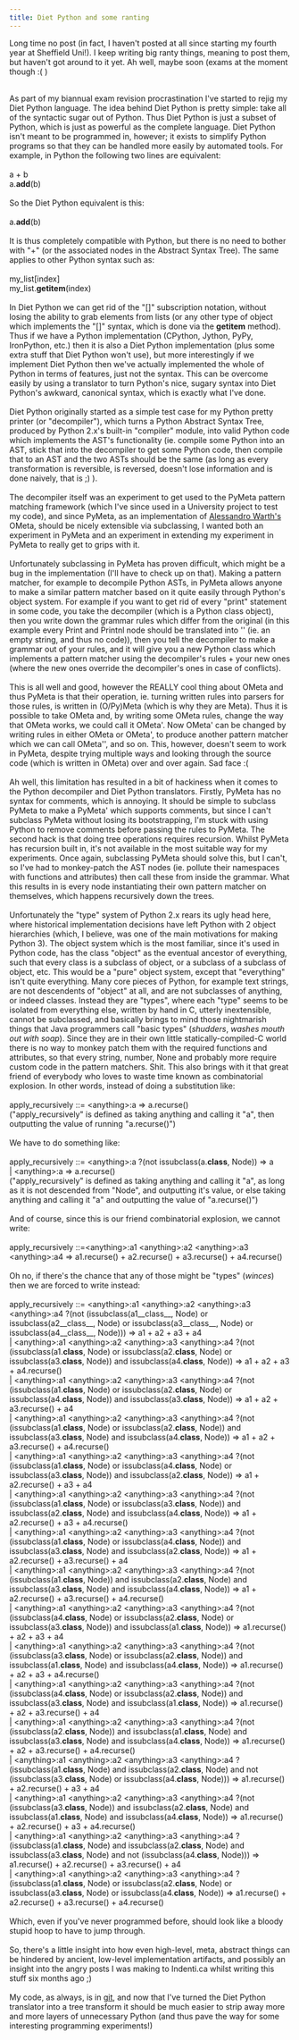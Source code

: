 ```yaml
---
title: Diet Python and some ranting
---
```

Long time no post (in fact, I haven't posted at all since starting my fourth year at Sheffield Uni!). I keep writing big ranty things, meaning to post them, but haven't got around to it yet. Ah well, maybe soon (exams at the moment though :( )<div><br /></div><div>As part of my biannual exam revision procrastination I've started to rejig my Diet Python language. The idea behind Diet Python is pretty simple: take all of the syntactic sugar out of Python. Thus Diet Python is just a subset of Python, which is just as powerful as the complete language. Diet Python isn't meant to be programmed in, however; it exists to simplify Python programs so that they can be handled more easily by automated tools. For example, in Python the following two lines are equivalent:</div><div><br /></div><div>a + b</div><div>a.__add__(b)</div><div><br /></div><div>So the Diet Python equivalent is this:</div><div><br /></div><div>a.__add__(b)</div><div><br /></div><div>It is thus completely compatible with Python, but there is no need to bother with "+" (or the associated nodes in the Abstract Syntax Tree). The same applies to other Python syntax such as:</div><div><br /></div><div>my_list&#091;index]</div><div>my_list.__getitem__(index)</div><div><br /></div><div>In Diet Python we can get rid of the "&#091;]" subscription notation, without losing the ability to grab elements from lists (or any other type of object which implements the "&#091;]" syntax, which is done via the __getitem__ method). Thus if we have a Python implementation (CPython, Jython, PyPy, IronPython, etc.) then it is also a Diet Python implementation (plus some extra stuff that Diet Python won't use), but more interestingly if we implement Diet Python then we've actually implemented the whole of Python in terms of features, just not the syntax. This can be overcome easily by using a translator to turn Python's nice, sugary syntax into Diet Python's awkward, canonical syntax, which is exactly what I've done.</div><div><br /></div><div>Diet Python originally started as a simple test case for my Python pretty printer (or "decompiler"), which turns a Python Abstract Syntax Tree, produced by Python 2.x's built-in "compiler" module, into valid Python code which implements the AST's functionality (ie. compile some Python into an AST, stick that into the decompiler to get some Python code, then compile that to an AST and the two ASTs should be the same (as long as every transformation is reversible, is reversed, doesn't lose information and is done naively, that is ;) ).</div><div><br /></div><div>The decompiler itself was an experiment to get used to the PyMeta pattern matching framework (which I've since used in a University project to test my code), and since PyMeta, as an implementation of <a href="http://www.tinlizzie.org/~awarth/">Alessandro Warth's</a> OMeta, should be nicely extensible via subclassing, I wanted both an experiment in PyMeta and an experiment in extending my experiment in PyMeta to really get to grips with it.</div><div><br /></div><div>Unfortunately subclassing in PyMeta has proven difficult, which might be a bug in the implementation (I'll have to check up on that). Making a pattern matcher, for example to decompile Python ASTs, in PyMeta allows anyone to make a similar pattern matcher based on it quite easily through Python's object system. For example if you want to get rid of every "print" statement in some code, you take the decompiler (which is a Python class object), then you write down the grammar rules which differ from the original (in this example every Print and Printnl node should be translated into '' (ie. an empty string, and thus no code)), then you tell the decompiler to make a grammar out of your rules, and it will give you a new Python class which implements a pattern matcher using the decompiler's rules + your new ones (where the new ones override the decompiler's ones in case of conflicts).</div><div><br /></div><div>This is all well and good, however the REALLY cool thing about OMeta and thus PyMeta is that their operation, ie. turning written rules into parsers for those rules, is written in (O/Py)Meta (which is why they are Meta). Thus it is possible to take OMeta and, by writing some OMeta rules, change the way that OMeta works, we could call it OMeta'. Now OMeta' can be changed by writing rules in either OMeta or OMeta', to produce another pattern matcher which we can call OMeta'', and so on. This, however, doesn't seem to work in PyMeta, despite trying multiple ways and looking through the source code (which is written in OMeta) over and over again. Sad face :(</div><div><br /></div><div>Ah well, this limitation has resulted in a bit of hackiness when it comes to the Python decompiler and Diet Python translators. Firstly, PyMeta has no syntax for comments, which is annoying. It should be simple to subclass PyMeta to make a PyMeta' which supports comments, but since I can't subclass PyMeta without losing its bootstrapping, I'm stuck with using Python to remove comments before passing the rules to PyMeta. The second hack is that doing tree operations requires recursion. Whilst PyMeta has recursion built in, it's not available in the most suitable way for my experiments. Once again, subclassing PyMeta should solve this, but I can't, so I've had to monkey-patch the AST nodes (ie. pollute their namespaces with functions and attributes) then call these from inside the grammar. What this results in is every node instantiating their own pattern matcher on themselves, which happens recursively down the trees.</div><div><br /></div><div>Unfortunately the "type" system of Python 2.x rears its ugly head here, where historical implementation decisions have left Python with 2 object hierarchies (which, I believe, was one of the main motivations for making Python 3). The object system which is the most familiar, since it's used in Python code, has the class "object" as the eventual ancestor of everything, such that every class is a subclass of object, or a subclass of a subclass of object, etc. This would be a "pure" object system, except that "everything" isn't quite everything. Many core pieces of Python, for example text strings, are not descendents of "object" at all, and are not subclasses of anything, or indeed classes. Instead they are "types", where each "type" seems to be isolated from everything else, written by hand in C, utterly inextensible, cannot be subclassed, and basically brings to mind those nightmarish things that Java programmers call "basic types" (*shudders*, *washes mouth out with soap*). Since they are in their own little statically-compiled-C world there is no way to monkey patch them with the required functions and attributes, so that every string, number, None and probably more require custom code in the pattern matchers. Shit. This also brings with it that great friend of everybody who loves to waste time known as combinatorial explosion. In other words, instead of doing a substitution like:</div><div><br /></div><div>apply_recursively ::= &lt;anything&gt;:a =&gt; a.recurse()</div><div>("apply_recursively" is defined as taking anything and calling it "a", then outputting the value of running "a.recurse()")</div><div><br /></div><div>We have to do something like:</div><div><br /></div><div>apply_recursively ::= &lt;anything&gt;:a ?(not issubclass(a.__class__, Node)) =&gt; a</div><div>                             | &lt;anything&gt;:a =&gt; a.recurse()</div><div>("apply_recursively" is defined as taking anything and calling it "a", as long as it is not descended from "Node", and outputting it's value, or else taking anything and calling it "a" and outputting the value of "a.recurse()")</div><div><br /></div><div>And of course, since this is our friend combinatorial explosion, we cannot write:</div><div><br /></div><div>apply_recursively ::=&lt;anything&gt;:a1 &lt;anything&gt;:a2 &lt;anything&gt;:a3 &lt;anything&gt;:a4 =&gt; a1.recurse() + a2.recurse() + a3.recurse() + a4.recurse()</div><div><br /></div><div>Oh no, if there's the chance that any of those might be "types" (*winces*) then we are forced to write instead:</div><div><br /></div><div>apply_recursively ::= &lt;anything&gt;:a1 &lt;anything&gt;:a2 &lt;anything&gt;:a3 &lt;anything&gt;:a4 ?(not (issubclass(a1__class__, Node) or issubclass(a2__class__, Node) or issubclass(a3__class__, Node) or issubclass(a4__class__, Node))) =&gt; a1 + a2 + a3 + a4</div><div>                             | &lt;anything&gt;:a1 &lt;anything&gt;:a2 &lt;anything&gt;:a3 &lt;anything&gt;:a4 ?(not (issubclass(a1.__class__, Node) or issubclass(a2.__class__, Node) or issubclass(a3.__class__, Node)) and issubclass(a4.__class__, Node)) =&gt; a1 + a2 + a3 + a4.recurse()</div><div>                             | &lt;anything&gt;:a1 &lt;anything&gt;:a2 &lt;anything&gt;:a3 &lt;anything&gt;:a4 ?(not (issubclass(a1.__class__, Node) or issubclass(a2.__class__, Node) or issubclass(a4.__class__, Node)) and issubclass(a3.__class__, Node)) =&gt; a1 + a2 + a3.recurse() + a4</div><div>                             | &lt;anything&gt;:a1 &lt;anything&gt;:a2 &lt;anything&gt;:a3 &lt;anything&gt;:a4 ?(not (issubclass(a1.__class__, Node) or issubclass(a2.__class__, Node)) and issubclass(a3.__class__, Node) and issubclass(a4.__class__, Node)) =&gt; a1 + a2 + a3.recurse() + a4.recurse()</div><div>                             | &lt;anything&gt;:a1 &lt;anything&gt;:a2 &lt;anything&gt;:a3 &lt;anything&gt;:a4 ?(not (issubclass(a1.__class__, Node) or issubclass(a4.__class__, Node) or issubclass(a3.__class__, Node)) and issubclass(a2.__class__, Node)) =&gt; a1 + a2.recurse() + a3 + a4</div><div>                             | &lt;anything&gt;:a1 &lt;anything&gt;:a2 &lt;anything&gt;:a3 &lt;anything&gt;:a4 ?(not (issubclass(a1.__class__, Node) or issubclass(a3.__class__, Node)) and issubclass(a2.__class__, Node) and issubclass(a4.__class__, Node)) =&gt; a1 + a2.recurse() + a3 + a4.recurse()</div><div>                             | &lt;anything&gt;:a1 &lt;anything&gt;:a2 &lt;anything&gt;:a3 &lt;anything&gt;:a4 ?(not (issubclass(a1.__class__, Node) or issubclass(a4.__class__, Node)) and issubclass(a3.__class__, Node) and issubclass(a2.__class__, Node)) =&gt; a1 + a2.recurse() + a3.recurse() + a4</div><div>                             | &lt;anything&gt;:a1 &lt;anything&gt;:a2 &lt;anything&gt;:a3 &lt;anything&gt;:a4 ?(not (issubclass(a1.__class__, Node)) and issubclass(a2.__class__, Node) and issubclass(a3.__class__, Node) and issubclass(a4.__class__, Node)) =&gt; a1 + a2.recurse() + a3.recurse() + a4.recurse()</div><div>                             | &lt;anything&gt;:a1 &lt;anything&gt;:a2 &lt;anything&gt;:a3 &lt;anything&gt;:a4 ?(not (issubclass(a4.__class__, Node) or issubclass(a2.__class__, Node) or issubclass(a3.__class__, Node)) and issubclass(a1.__class__, Node)) =&gt; a1.recurse() + a2 + a3 + a4</div><div>                             | &lt;anything&gt;:a1 &lt;anything&gt;:a2 &lt;anything&gt;:a3 &lt;anything&gt;:a4 ?(not (issubclass(a3.__class__, Node) or issubclass(a2.__class__, Node)) and issubclass(a1.__class__, Node) and issubclass(a4.__class__, Node)) =&gt; a1.recurse() + a2 + a3 + a4.recurse()</div><div>                             | &lt;anything&gt;:a1 &lt;anything&gt;:a2 &lt;anything&gt;:a3 &lt;anything&gt;:a4 ?(not (issubclass(a4.__class__, Node) or issubclass(a2.__class__, Node)) and issubclass(a3.__class__, Node) and issubclass(a1.__class__, Node)) =&gt; a1.recurse() + a2 + a3.recurse() + a4</div><div>                             | &lt;anything&gt;:a1 &lt;anything&gt;:a2 &lt;anything&gt;:a3 &lt;anything&gt;:a4 ?(not (issubclass(a2.__class__, Node)) and issubclass(a1.__class__, Node) and issubclass(a3.__class__, Node) and issubclass(a4.__class__, Node)) =&gt; a1.recurse() + a2 + a3.recurse() + a4.recurse()</div><div>                             | &lt;anything&gt;:a1 &lt;anything&gt;:a2 &lt;anything&gt;:a3 &lt;anything&gt;:a4 ?(issubclass(a1.__class__, Node) and issubclass(a2.__class__, Node) and not (issubclass(a3.__class__, Node) or issubclass(a4.__class__, Node))) =&gt; a1.recurse() + a2.recurse() + a3 + a4</div><div>                             | &lt;anything&gt;:a1 &lt;anything&gt;:a2 &lt;anything&gt;:a3 &lt;anything&gt;:a4 ?(not (issubclass(a3.__class__, Node)) and issubclass(a2.__class__, Node) and issubclass(a1.__class__, Node) and issubclass(a4.__class__, Node)) =&gt; a1.recurse() + a2.recurse() + a3 + a4.recurse()</div><div>                             | &lt;anything&gt;:a1 &lt;anything&gt;:a2 &lt;anything&gt;:a3 &lt;anything&gt;:a4 ?(issubclass(a1.__class__, Node) and issubclass(a2.__class__, Node) and issubclass(a3.__class__, Node) and not (issubclass(a4.__class__, Node))) =&gt; a1.recurse() + a2.recurse() + a3.recurse() + a4</div><div>                             | &lt;anything&gt;:a1 &lt;anything&gt;:a2 &lt;anything&gt;:a3 &lt;anything&gt;:a4 ?(issubclass(a1.__class__, Node) or issubclass(a2.__class__, Node) or issubclass(a3.__class__, Node) or issubclass(a4.__class__, Node)) =&gt; a1.recurse() + a2.recurse() + a3.recurse() + a4.recurse()</div><div><br /></div><div>Which, even if you've never programmed before, should look like a bloody stupid hoop to have to jump through.</div><div><br /></div><div>So, there's a little insight into how even high-level, meta, abstract things can be hindered by ancient, low-level implementation artifacts, and possibly an insight into the angry posts I was making to Indenti.ca whilst writing this stuff six months ago ;)</div><div><br /></div><div>My code, as always, is in <a href="/git">git</a>, and now that I've turned the Diet Python translator into a tree transform it should be much easier to strip away more and more layers of unnecessary Python (and thus pave the way for some interesting programming experiments!)</div>
